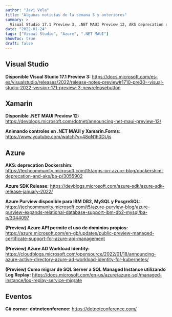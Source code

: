 ```yaml
---
author: "Javi Vela"
title: "Algunas noticias de la semana 3 y anteriores"
summary: >
  Visual Studio 17.1 Preview 3, .NET MAUI Preview 12, AKS deprecation dockershim, Azure SKD release, Azure Purview, Azure API...
date: "2022-01-24"
tags: ["Visual Studio", "Azure", ".NET MAUI"]
ShowToc: true
draft: false
---
```

## Visual Studio
**Disponible Visual Studio 17.1 Preview 3:**
https://docs.microsoft.com/es-es/visualstudio/releases/2022/release-notes-preview#1710-pre30--visual-studio-2022-version-171-preview-3-newreleasebutton
<br/>
<!-- #visualstudio #vs17 #vs #preview -->

## Xamarin
**Disponible .NET MAUI Preview 12:**
https://devblogs.microsoft.com/dotnet/announcing-net-maui-preview-12/
<br/>
<!-- #xamarin #maui #preview #dotnet-->

**Animando controles en .NET MAUI y Xamarin.Forms:**
https://www.youtube.com/watch?v=48qN1h0DUjs
<br/>
<!-- #xamarinforms #dotnetmaui #animations -->

## Azure
**AKS: deprecation Dockershim:**
https://techcommunity.microsoft.com/t5/apps-on-azure-blog/dockershim-deprecation-and-aks/ba-p/3055902
<br/>
<!-- #azure #kubernetes #aks #dockershim -->

**Azure SDK Release:**
https://devblogs.microsoft.com/azure-sdk/azure-sdk-release-january-2022/
<br/>
<!-- #azure #sdk #release -->

**Azure Purview disponible para IBM DB2, MySQL y PosgreSQL:**
https://techcommunity.microsoft.com/t5/azure-purview-blog/azure-purview-expands-relational-database-support-ibm-db2-mysql/ba-p/3044097
<br/>
<!-- #azure #db2 #mysql #postgresql #purview -->

**(Preview) Azure API permite el uso de dominios propios:**
https://azure.microsoft.com/en-gb/updates/public-preview-managed-certificate-support-for-azure-api-management
<br/>
<!-- #azure #api #managedcertificate -->

**(Preview) Azure AD Workload Identity:**
https://cloudblogs.microsoft.com/opensource/2022/01/18/announcing-azure-active-directory-azure-ad-workload-identity-for-kubernetes/
<br/>
<!-- #azure #ad #workload #identity #kubernetes-->

**(Preview) Como migrar de SQL Server a SQL Managed Instance utilizando Log Replay:**
https://docs.microsoft.com/en-us/azure/azure-sql/managed-instance/log-replay-service-migrate
<br/>
<!-- #azure #sql #managedinstance #logreplay -->

## Eventos
**C# corner: dotnetconference:**
https://dotnetconference.com/
<br/>
<!-- #event #c# #dotnet -->